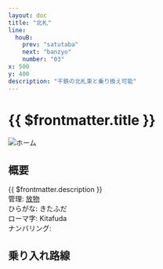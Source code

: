 ```yaml
---
layout: doc
title: "北札"
line: 
  houB:
    prev: "satutaba"
    next: "banzyo"
    number: "03"
x: 500
y: 400
description: "干鉄の北札束と乗り換え可能"
---
```


# {{ $frontmatter.title }} <ViewinMap />
![ホーム](/img/station/kitafuda/image.webp)

## 概要
{{ $frontmatter.description }}  
管理: [放物](/company/houbutu/index.md)  
ひらがな: きたふだ  
ローマ字: Kitafuda  
ナンバリング: <Numberling />

## 乗り入れ路線
<LineInfo />